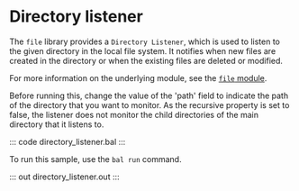 # Directory listener

The `file` library provides a `Directory Listener`, which is used to listen to the given directory in the local file system.
It notifies when new files are created in the directory or when the existing files are deleted or modified.

For more information on the underlying module, see the [`file` module](https://lib.ballerina.io/ballerina/file/latest/).

Before running this, change the value of the 'path' field to indicate the path of the directory that you want to monitor. 
As the recursive property is set to false, the listener does not monitor the child directories of the main directory that it listens to.

::: code directory_listener.bal :::

To run this sample, use the `bal run` command.

::: out directory_listener.out :::